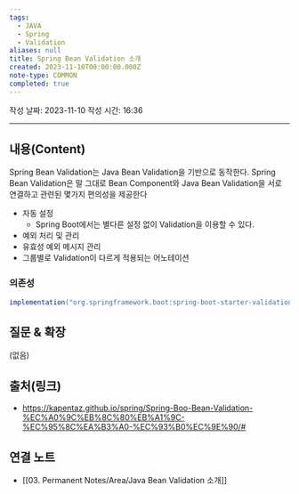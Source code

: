 ```yaml
---
tags:
  - JAVA
  - Spring
  - Validation
aliases: null
title: Spring Bean Validation 소개
created: 2023-11-10T00:00:00.000Z
note-type: COMMON
completed: true
---
```

작성 날짜: 2023-11-10
작성 시간: 16:36


----
## 내용(Content)

Spring Bean Validation는 Java Bean Validation을 기반으로 동작한다.  Spring Bean Validation은 말 그대로 Bean Component와 Java Bean Validation을 서로 연결하고 관련된 몇가지 편의성을 제공한다

- 자동 설정
	- Spring Boot에서는 별다른 설정 없이 Validation을 이용할 수 있다.
- 예외 처리 및 관리
- 유효성 예외 메시지 관리
- 그룹별로 Validation이 다르게 적용되는 어노테이션

### 의존성

```groovy
implementation("org.springframework.boot:spring-boot-starter-validation")  
```

## 질문 & 확장

(없음)

## 출처(링크)
- https://kapentaz.github.io/spring/Spring-Boo-Bean-Validation-%EC%A0%9C%EB%8C%80%EB%A1%9C-%EC%95%8C%EA%B3%A0-%EC%93%B0%EC%9E%90/#

## 연결 노트
- [[03. Permanent Notes/Area/Java Bean Validation 소개]]









